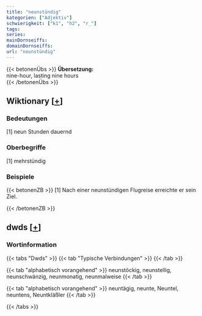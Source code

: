 ```yaml
---
title: "neunstündig"
kategorien: ["Adjektiv"]
schwierigkeit: ["k1", "h2", "r_"]
tags:
series:
mainDornseiffs:
domainDornseiffs:
url: "neunstündig"
---
```


{{< betonenÜbs >}}
**Übersetzung:**  
nine-hour, lasting  nine hours  
{{< /betonenÜbs >}}

## Wiktionary [[+](https://de.wiktionary.org/wiki/neunstündig)]

### Bedeutungen
[1] neun Stunden dauernd  

### Oberbegriffe
[1] mehrstündig  

### Beispiele
{{< betonenZB >}}
[1] Nach einer neunstündigen Flugreise erreichte er sein Ziel.  

{{< /betonenZB >}}


## dwds [[+](https://www.dwds.de/wb/neunstündig)]

### Wortinformation
{{< tabs "Dwds" >}}
{{< tab "Typische Verbindungen" >}}
{{< /tab >}}

{{< tab "alphabetisch vorangehend" >}}
neunstöckig, neunstellig, neunschwänzig, neunmonatig, neunmalweise
{{< /tab >}}

{{< tab "alphabetisch vorangehend" >}}
neuntägig, neunte, Neuntel, neuntens, Neuntkläßler
{{< /tab >}}

{{< /tabs >}}

